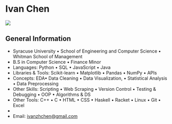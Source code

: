 <h1> Ivan Chen </h1>
<img src = "https://upload.wikimedia.org/wikipedia/commons/6/67/NYC_Top_of_the_Rock_Pano_banner.jpg">
<h2> General Information</h2>
<ul>
  <li>Syracuse University • School of Engineering and Computer Science • Whitman School of Management</li>
  <li>B.S in Computer Science • Finance Minor</li>
  <li>Languages: Python • SQL • JavaScript • Java</li>
  <li>Libraries & Tools: Scikit-learn • Matplotlib • Pandas • NumPy • APIs</li>
  <li>Concepts: EDA• Data Cleaning • Data Visualization, • Statistical Analysis • Data Preprocessing</li>
  <li>Other Skills: Scripting • Web Scraping • Version Control • Testing & Debugging • OOP • Algorithms & DS</li>
  <li>Other Tools: C++ • C • HTML • CSS • Haskell • Racket • Linux • Git • Excel</li>
  <li></li>
  <li> Email: <a href = "ivanzhchen@gmail.com">ivanzhchen@gmail.com</a></li>
</ul>
